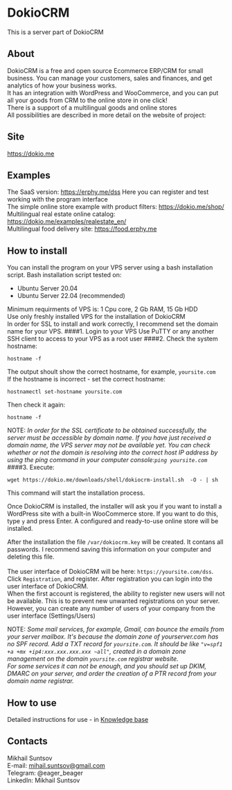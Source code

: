 # DokioCRM<br>
This is a server part of DokioCRM
## About
DokioCRM is a free and open source Ecommerce ERP/CRM for small business. You can manage your customers, sales and finances, and get analytics of how your business works.<br>
It has an integration with WordPress and WooCommerce, and you can put all your goods from CRM to the online store in one click!<br>
There is a support of a multilingual goods and online stores<br>
All possibilities are described in more detail on the website of project:
## Site
https://dokio.me<br>

## Examples
The SaaS version: https://erphy.me/dss Here you can register and test working with the program interface<br>
The simple online store example with product filters: https://dokio.me/shop/<br>
Multilingual real estate online catalog: https://dokio.me/examples/realestate_en/<br>
Multilingual food delivery site: https://food.erphy.me

## How to install
You can install the program on your VPS server using a bash installation script. 
Bash installation script tested on:<br> 
* Ubuntu Server 20.04
* Ubuntu Server 22.04 (recommended)<br>

Minimum requirments of VPS is: 1 Cpu core, 2 Gb RAM, 15 Gb HDD<br>
Use only freshly installed VPS for the installation of DokioCRM<br>
In order for SSL to install and work correctly, I recommend set the domain name for your VPS.
####1. Login to your VPS
Use PuTTY or any another SSH client to access to your VPS as a root user
####2. Check the system hostname:
```shell
hostname -f
```
The output shoult show the correct hostname, for example, `yoursite.com`<br>
If the hostname is incorrect - set the correct hostname:
```shell
hostnamectl set-hostname yoursite.com
```
Then check it again:
```shell
hostname -f
```
NOTE: _In order for the SSL certificate to be obtained successfully, the server must be accessible by domain name. If you have just received a domain name, the VPS server may not be available yet. You can check whether or not the domain is resolving into the correct host IP address by using the ping command in your computer console:`ping yoursite.com`_
####3. Execute:
```shell
wget https://dokio.me/downloads/shell/dokiocrm-install.sh  -O - | sh
```
This command will start the installation process. 

Once DokioCRM is installed, the installer will ask you if you want to install a WordPress site with a built-in WooCommerce store. If you want to do this, type `y` and press Enter. 
A configured and ready-to-use online store will be installed.


After the installation the file `/var/dokiocrm.key` will be created. It contans all passwords. I recommend saving this information on your computer and deleting this file.<br><br>
The user interface of DokioCRM will be here: `https://yoursite.com/dss`.<br>
Click `Registration`, and register. After registration you can login into the user interface of DokioCRM.<br>
When the first account is registered, the ability to register new users will not be available. This is to prevent new unwanted registrations on your server. However, you can create any number of users of your company from the user interface (Settings/Users)

NOTE: _Some mail services, for example, Gmail, can bounce the emails from your server mailbox. It's because the domain zone of yourserver.com has no SPF record. Add a TXT record for `yoursite.com`. It should be like `"v=spf1 +a +mx +ip4:xxx.xxx.xxx.xxx ~all"`, created in a domain zone management on the domain `yoursite.com` registrar website. <br>
For some services it can not be enough, and you should set up DKIM, DMARC on your server, and order the creation of a PTR record from your domain name registrar._


## How to use
Detailed instructions for use - in [Knowledge base](https://dokio.me/knowledge-base/)


## Contacts
Mikhail Suntsov<br>
E-mail: mihail.suntsov@gmail.com<br>
Telegram: @eager_beager<br>
LinkedIn: Mikhail Suntsov<br>